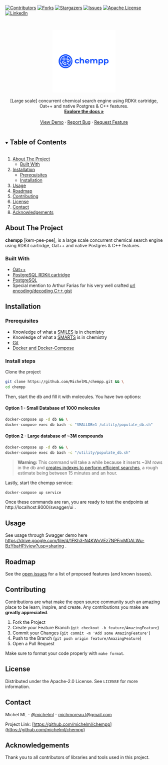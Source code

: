 [![Contributors][contributors-shield]][contributors-url]
[![Forks][forks-shield]][forks-url]
[![Stargazers][stars-shield]][stars-url]
[![Issues][issues-shield]][issues-url]
[![Apache License][license-shield]][license-url]
[![LinkedIn][linkedin-shield]][linkedin-url]

<br />
<p align="center">
  <a href="https://github.com/michelml/chempp">
    <img src="chempp.png" alt="Chempp - Project Logo" width="200" height="200">
  </a>

  <p align="center">
    [Large scale] concurrent chemical search engine using RDKit cartridge, Oat++ and native Postgres & C++ features.
    <br />
    <a href="https://github.com/michelml/chempp"><strong>Explore the docs »</strong></a>
    <br />
    <br />
    <a href="https://github.com/michelml/chempp">View Demo</a>
    ·
    <a href="https://github.com/michelml/chempp/issues">Report Bug</a>
    ·
    <a href="https://github.com/michelml/chempp/issues">Request Feature</a>
  </p>
</p>



<!-- TABLE OF CONTENTS -->
<details open="open">
  <summary><h2 style="display: inline-block">Table of Contents</h2></summary>
  <ol>
    <li>
      <a href="#about-the-project">About The Project</a>
      <ul>
        <li><a href="#built-with">Built With</a></li>
      </ul>
    </li>
    <li>
      <a href="#getting-started">Installation</a>
      <ul>
        <li><a href="#prerequisites">Prerequisites</a></li>
        <li><a href="#install-steps">Installation</a></li>
      </ul>
    </li>
    <li><a href="#usage">Usage</a></li>
    <li><a href="#roadmap">Roadmap</a></li>
    <li><a href="#contributing">Contributing</a></li>
    <li><a href="#license">License</a></li>
    <li><a href="#contact">Contact</a></li>
    <li><a href="#acknowledgements">Acknowledgements</a></li>
  </ol>
</details>

<!-- ABOUT THE PROJECT -->
## About The Project

**chempp** [kem-pee-pee], is a large scale concurrent chemical search engine using RDKit cartridge, Oat++ and native Postgres & C++ features.

### Built With

* [Oat++](https://oatpp.io/)
* [PostgreSQL RDKit cartridge](https://rdkit.org/docs/Cartridge.html)
* [PostgreSQL](https://www.postgresql.org/)
* Special mention to Arthur Farias for his very well crafted [url encoding/decoding C++ gist](https://gist.github.com/arthurafarias/56fec2cd49a32f374c02d1df2b6c350f)

## Installation

### Prerequisites

- Knowledge of what a [SMILES](https://en.wikipedia.org/wiki/Simplified_molecular-input_line-entry_system) is in chemistry
- Knowledge of what a [SMARTS](https://en.wikipedia.org/wiki/SMILES_arbitrary_target_specification) is in chemistry
- [Git](https://git-scm.com/)
- [Docker and Docker-Compose](https://www.docker.com/)

### Install steps

Clone the project

```bash
git clone https://github.com/MichelML/chempp.git && \
cd chempp
```

Then, start the db and fill it with molecules. You have two options:

#### Option 1 - Small Database of 1000 molecules

```bash
docker-compose up -d db && \
docker-compose exec db bash -c "SMALLDB=1 /utility/populate_db.sh"
```

#### Option 2 - Large database of ~3M compounds

```bash
docker-compose up -d db && \
docker-compose exec db bash -c "/utility/populate_db.sh"
```

> **Warning:** This command will take a while because it inserts ~3M rows in the db and [creates indexes to perform efficient searches](https://rdkit.org/docs/Cartridge.html), a rough estimate being between 15 minutes and an hour.

Lastly, start the chempp service:

```bash
docker-compose up service
```

Once these commands are ran, you are ready to test the endpoints at http://localhost:8000/swagger/ui .

<!-- USAGE EXAMPLES -->
## Usage

See usage through Swagger demo here https://drive.google.com/file/d/1FKh3-N4KWvVEz7NPFmMDALWu-BzYbaHP/view?usp=sharing .

<!-- ROADMAP -->
## Roadmap

See the [open issues](https://github.com/michelml/chempp/issues) for a list of proposed features (and known issues).

<!-- CONTRIBUTING -->
## Contributing

Contributions are what make the open source community such an amazing place to be learn, inspire, and create. Any contributions you make are **greatly appreciated**.

1. Fork the Project
2. Create your Feature Branch (`git checkout -b feature/AmazingFeature`)
3. Commit your Changes (`git commit -m 'Add some AmazingFeature'`)
4. Push to the Branch (`git push origin feature/AmazingFeature`)
5. Open a Pull Request

Make sure to format your code properly with `make format`.

<!-- LICENSE -->
## License

Distributed under the Apache-2.0 License. See `LICENSE` for more information.



<!-- CONTACT -->
## Contact

Michel ML - [@michelml](https://github.com/MichelML) - michmoreau.l@gmail.com

Project Link: [https://github.com/michelml/chempp](https://github.com/michelml/chempp)

<!-- ACKNOWLEDGEMENTS -->
## Acknowledgements

Thank you to all contributors of libraries and tools used in this project.

<!-- MARKDOWN LINKS & IMAGES -->
<!-- https://www.markdownguide.org/basic-syntax/#reference-style-links -->
[contributors-shield]: https://img.shields.io/github/contributors/michelml/chempp.svg?style=for-the-badge
[contributors-url]: https://github.com/michelml/chempp/graphs/contributors
[forks-shield]: https://img.shields.io/github/forks/michelml/chempp.svg?style=for-the-badge
[forks-url]: https://github.com/michelml/chempp/network/members
[stars-shield]: https://img.shields.io/github/stars/michelml/chempp.svg?style=for-the-badge
[stars-url]: https://github.com/michelml/chempp/stargazers
[issues-shield]: https://img.shields.io/github/issues/michelml/chempp.svg?style=for-the-badge
[issues-url]: https://github.com/michelml/chempp/issues
[license-shield]: https://img.shields.io/github/license/michelml/chempp.svg?style=for-the-badge
[license-url]: https://github.com/michelml/chempp/blob/master/LICENSE.txt
[linkedin-shield]: https://img.shields.io/badge/-LinkedIn-black.svg?style=for-the-badge&logo=linkedin&colorB=555
[linkedin-url]: https://www.linkedin.com/in/michelmoreau1/
[product-screenshot]: chempp.png
